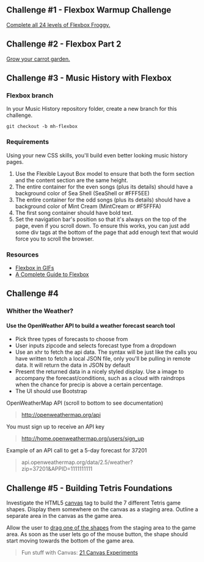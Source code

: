 <a id="challenge-1"></a>
## Challenge \#1 - Flexbox Warmup Challenge
[Complete all 24 levels of Flexbox Froggy.](http://flexboxfroggy.com/) 

<a id="challenge-1"></a>
## Challenge \#2 - Flexbox Part 2
[Grow your carrot garden.](http://cssgridgarden.com/)

<a id="challenge-2"></a>
## Challenge \#3 - Music History with Flexbox

### Flexbox branch

In your Music History repository folder, create a new branch for this challenge.

`git checkout -b mh-flexbox`

### Requirements

Using your new CSS skills, you'll build even better looking music history pages.

1. Use the Flexible Layout Box model to ensure that both the form section and the content section are the same height.
1. The entire container for the even songs (plus its details) should have a background color of Sea Shell (SeaShell or \#FFF5EE)
1. The entire container for the odd songs (plus its details) should have a background color of Mint Cream (MintCream or \#F5FFFA)
1. The first song container should have bold text.
1. Set the navigation bar's position so that it's always on the top of the page, even if you scroll down. To ensure this works, you can just add some div tags at the bottom of the page that add enough text that would force you to scroll the browser.

### Resources

* [Flexbox in GIFs](https://medium.freecodecamp.com/an-animated-guide-to-flexbox-d280cf6afc35#.8ekxunyxu)
* [A Complete Guide to Flexbox](https://css-tricks.com/snippets/css/a-guide-to-flexbox/)

<a id="challenge-3"></a>
## Challenge \#4
### Whither the Weather? 
#### Use the OpenWeather API to build a weather forecast search tool

* Pick three types of forecasts to choose from
* User inputs zipcode and selects forecast type from a dropdown
* Use an xhr to fetch the api data. The syntax will be just like the calls you have written to fetch a local JSON file, only you'll be pulling in remote data. It will return the data in JSON by default
* Present the returned data in a nicely styled display. Use a image to accompany the forecast/conditions, such as a cloud with raindrops when the chance for precip is above a certain percentage.
* The UI should use Bootstrap

OpenWeatherMap API (scroll to bottom to see documentation)
> http://openweathermap.org/api 

You must sign up to receive an API key
> http://home.openweathermap.org/users/sign_up

Example of an API call to get a 5-day forecast for 37201
> api.openweathermap.org/data/2.5/weather?zip=37201&APPID=1111111111

<a id="challenge-4"></a>
## Challenge \#5 - Building Tetris Foundations

Investigate the HTML5 [canvas](http://www.html5canvastutorials.com/) tag to build the 7 different Tetris game shapes. Display them somewhere on the canvas as a staging area. Outline a separate area in the canvas as the game area.

Allow the user to [drag one of the shapes](https://jsfiddle.net/davidbarszczak/EnZEa/) from the staging area to the game area. As soon as the user lets go of the mouse button, the shape should start moving towards the bottom of the game area.

> Fun stuff with Canvas: [21 Canvas Experiments](http://code.tutsplus.com/articles/21-ridiculously-impressive-html5-canvas-experiments--net-14210)